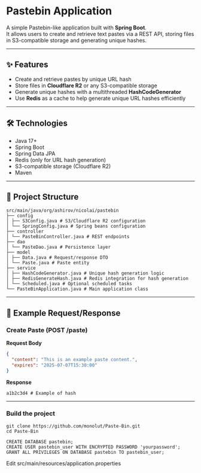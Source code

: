# Pastebin Application

A simple Pastebin-like application built with **Spring Boot**.  
It allows users to create and retrieve text pastes via a REST API, storing files in S3-compatible storage and generating unique hashes.

---

## ✨ Features

- Create and retrieve pastes by unique URL hash
- Store files in **Cloudflare R2** or any S3-compatible storage
- Generate unique hashes with a multithreaded **HashCodeGenerator**
- Use **Redis** as a cache to help generate unique URL hashes efficiently

---

## 🛠 Technologies

- Java 17+
- Spring Boot
- Spring Data JPA
- Redis (only for URL hash generation)
- S3-compatible storage (Cloudflare R2)
- Maven

---

## 📂 Project Structure
```
src/main/java/org/ashirov/nicolai/pastebin
├── config
│ ├── S3Config.java # S3/Cloudflare R2 configuration
│ └── SpringConfig.java # Spring beans configuration
├── controller
│ └── PasteBinController.java # REST endpoints
├── dao
│ └── PasteDao.java # Persistence layer
├── model
│ ├── Data.java # Request/response DTO
│ └── Paste.java # Paste entity
├── service
│ ├── HashCodeGenerator.java # Unique hash generation logic
│ ├── RedisGenerateHash.java # Redis integration for hash generation
│ └── Scheduled.java # Optional scheduled tasks
└── PasteBinApplication.java # Main application class
```
---

## 🧩 Example Request/Response

### Create Paste (POST /paste)

**Request Body**
```json
{
  "content": "This is an example paste content.",
  "expires": "2025-07-07T15:30:00"
}
```
**Response**
```
a1b2c3d4 # Example of hash
```
---

### Build the project
```
git clone https://github.com/monolut/Paste-Bin.git
cd Paste-Bin

CREATE DATABASE pastebin;
CREATE USER pastebin_user WITH ENCRYPTED PASSWORD 'yourpassword';
GRANT ALL PRIVILEGES ON DATABASE pastebin TO pastebin_user;
```
Edit src/main/resources/application.properties


